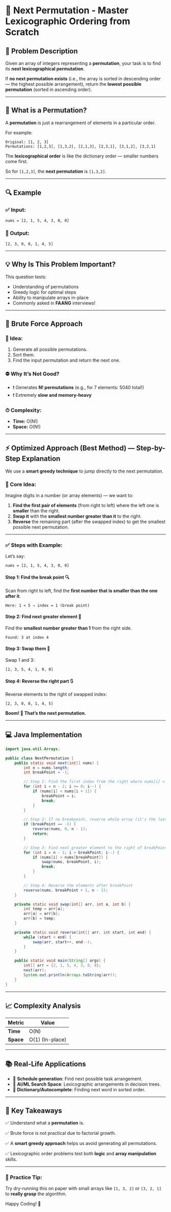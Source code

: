 # 🚀 Next Permutation - Master Lexicographic Ordering from Scratch

## 📌 Problem Description

Given an array of integers representing a **permutation**, your task is to find its **next lexicographical permutation**.

If **no next permutation exists** (i.e., the array is sorted in descending order — the highest possible arrangement), return the **lowest possible permutation** (sorted in ascending order).

---

## 🤔 What is a Permutation?

A **permutation** is just a rearrangement of elements in a particular order.

For example:

```
Original: [1, 2, 3]
Permutations: [1,2,3], [1,3,2], [2,1,3], [2,3,1], [3,1,2], [3,2,1]
```

The **lexicographical order** is like the dictionary order — smaller numbers come first.

So for `[1,2,3]`, the **next permutation** is `[1,3,2]`.

---

## 🔍 Example

### ✅ Input:

```
nums = [2, 1, 5, 4, 3, 0, 0]
```

### 🎯 Output:

```
[2, 3, 0, 0, 1, 4, 5]
```

---

## 💡 Why Is This Problem Important?

This question tests:

* Understanding of permutations
* Greedy logic for optimal steps
* Ability to manipulate arrays in-place
* Commonly asked in **FAANG** interviews!

---

## 🐌 Brute Force Approach

### 🧠 Idea:

1. Generate all possible permutations.
2. Sort them.
3. Find the input permutation and return the next one.

### ⛔ Why It’s Not Good?

* ❗ Generates **N! permutations** (e.g., for 7 elements: 5040 total!)
* ❗ Extremely **slow and memory-heavy**

### ⏱ Complexity:

* **Time:** O(N!)
* **Space:** O(N!)

---

## ⚡ Optimized Approach (Best Method) — Step-by-Step Explanation

We use a **smart greedy technique** to jump directly to the next permutation.

### 🧠 Core Idea:

Imagine digits in a number (or array elements) — we want to:

1. **Find the first pair of elements** (from right to left) where the left one is **smaller** than the right.
2. **Swap it** with the **smallest number greater than it** to the right.
3. **Reverse** the remaining part (after the swapped index) to get the smallest possible next permutation.

---

### ✅ Steps with Example:

Let’s say:

```
nums = [2, 1, 5, 4, 3, 0, 0]
```

#### Step 1: Find the break point 🔍

Scan from right to left, find the **first number that is smaller than the one after it**.

```
Here: 1 < 5 ⇒ index = 1 (break point)
```

#### Step 2: Find next greater element 🔁

Find the **smallest number greater than 1** from the right side.

```
Found: 3 at index 4
```

#### Step 3: Swap them 🔄

Swap 1 and 3:

```
[2, 3, 5, 4, 1, 0, 0]
```

#### Step 4: Reverse the right part 🔃

Reverse elements to the right of swapped index:

```
[2, 3, 0, 0, 1, 4, 5]
```

**Boom! 🎉 That’s the next permutation.**

---

## 💻 Java Implementation

```java
import java.util.Arrays;

public class NextPermutation {
    public static void next(int[] nums) {
        int n = nums.length;
        int breakPoint = -1;

        // Step 1: Find the first index from the right where nums[i] < nums[i+1]
        for (int i = n - 2; i >= 0; i--) {
            if (nums[i] < nums[i + 1]) {
                breakPoint = i;
                break;
            }
        }

        // Step 2: If no breakpoint, reverse whole array (it's the last permutation)
        if (breakPoint == -1) {
            reverse(nums, 0, n - 1);
            return;
        }

        // Step 3: Find next greater element to the right of breakPoint
        for (int i = n - 1; i > breakPoint; i--) {
            if (nums[i] > nums[breakPoint]) {
                swap(nums, breakPoint, i);
                break;
            }
        }

        // Step 4: Reverse the elements after breakPoint
        reverse(nums, breakPoint + 1, n - 1);
    }

    private static void swap(int[] arr, int a, int b) {
        int temp = arr[a];
        arr[a] = arr[b];
        arr[b] = temp;
    }

    private static void reverse(int[] arr, int start, int end) {
        while (start < end) {
            swap(arr, start++, end--);
        }
    }

    public static void main(String[] args) {
        int[] arr = {2, 1, 5, 4, 3, 0, 0};
        next(arr);
        System.out.println(Arrays.toString(arr));
    }
}
```

---

## 📈 Complexity Analysis

| Metric    | Value           |
| --------- | --------------- |
| **Time**  | O(N)            |
| **Space** | O(1) (In-place) |

---

## 📚 Real-Life Applications

* 🔄 **Schedule generation**: Find next possible task arrangement.
* 🧠 **AI/ML Search Space**: Lexicographic arrangements in decision trees.
* 📖 **Dictionary/Autocomplete**: Finding next word in sorted order.

---

## 🎯 Key Takeaways

✅ Understand what a **permutation** is.

✅ Brute force is not practical due to factorial growth.

✅ A **smart greedy approach** helps us avoid generating all permutations.

✅ Lexicographic order problems test both **logic** and **array manipulation** skills.

---

### 🧠 Practice Tip:

Try dry-running this on paper with small arrays like `[1, 3, 2]` or `[3, 2, 1]` to **really grasp** the algorithm.

Happy Coding! 🚀
